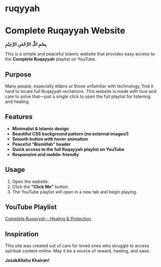 # ruqyyah
# Complete Ruqayyah Website

**بِسْمِ اللّٰہِ الرَّحْمٰنِ الرَّحِیْمِ**

This is a simple and peaceful Islamic website that provides easy access to the **Complete Ruqayyah** playlist on YouTube.

## Purpose

Many people, especially elders or those unfamiliar with technology, find it hard to locate full Ruqayyah recitations. This website is made with love and care to solve that—just a single click to open the full playlist for listening and healing.

## Features

- **Minimalist & Islamic design**  
- **Beautiful CSS background pattern (no external images!)**  
- **Smooth button with hover animation**  
- **Peaceful “Bismillah” header**  
- **Quick access to the full Ruqayyah playlist on YouTube**  
- **Responsive and mobile-friendly**

## Usage

1. Open the website.
2. Click the **“Click Me”** button.
3. The YouTube playlist will open in a new tab and begin playing.

## YouTube Playlist

[Complete Ruqayyah - Healing & Protection](https://youtube.com/playlist?list=PLFGME1P8KPN2SSinlMJH8vwWBNGHXNzsY&si=m0G2DiR08RrQBnZc)

## Inspiration

This site was created out of care for loved ones who struggle to access spiritual content online. May it be a source of reward, healing, and ease.

**JazakAllahu Khairan!**

